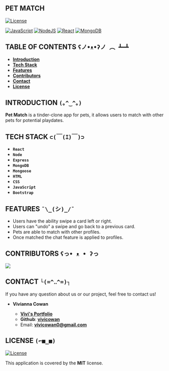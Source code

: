 PET MATCH
----

[![License](https://img.shields.io/github/license/Ileriayo/markdown-badges?style=for-the-badge)](./LICENSE)


[![JavaScript](https://img.shields.io/badge/javascript-%23323330.svg?style=for-the-badge&logo=javascript&logoColor=%23F7DF1E)](https://img.shields.io/badge/javascript-%23323330.svg?style=for-the-badge&logo=javascript&logoColor=%23F7DF1E)
[![NodeJS](https://img.shields.io/badge/node.js-6DA55F?style=for-the-badge&logo=node.js&logoColor=white)](https://img.shields.io/badge/node.js-6DA55F?style=for-the-badge&logo=node.js&logoColor=white)
[![React](https://img.shields.io/badge/react-%2320232a.svg?style=for-the-badge&logo=react&logoColor=%2361DAFB)](https://img.shields.io/badge/react-%2320232a.svg?style=for-the-badge&logo=react&logoColor=%2361DAFB)
[![MongoDB](https://img.shields.io/badge/MongoDB-%234ea94b.svg?style=for-the-badge&logo=mongodb&logoColor=white)](https://img.shields.io/badge/MongoDB-%234ea94b.svg?style=for-the-badge&logo=mongodb&logoColor=white)



TABLE OF CONTENTS   `ʕノ•ᴥ•ʔノ ︵ ┻━┻`
-----------------

- [**Introduction**](#-introduction)
- [**Tech Stack**](#-techstack)
- [**Features**](#-features)
- [**Contributors**](#-contributors)
- [**Contact**](#-contact)
- [**License**](#-license)


INTRODUCTION   `(｡^‿^｡)`
------------

**Pet Match** is a tinder-clone app for pets, it allows users to match with other pets for potential playdates. 


TECH STACK   `⊂(￣(ｴ)￣)⊃`
------------

- **`React`**
- **`Node`**
- **`Express`**
- **`MongoDB`**
- **`Mongoose`**
- **`HTML`**
- **`CSS`**
- **`JavaScript`**
- **`Bootstrap`**


FEATURES   `¯\_(シ)_/¯`
--------
- Users have the ability swipe a card left or right.
- Users can "undo" a swipe and go back to a previous card.
- Pets are able to match with other profiles.
- Once matched the chat feature is applied to profiles. 


CONTRIBUTORS  `ʕっ• ᴥ • ʔっ`
------------

<a href="https://github.com/prnvjn/hackuta22/graphs/contributors">
  <img src="https://contrib.rocks/image?repo=prnvjn/hackuta22" />
</a>


CONTACT   `└(=^‥^=)┐`
-------

If you have any question about us or our project, feel free to contact us!

- **Vivianna Cowan**

  - [**Vivi's Portfolio**](https://vivicowan.github.io/updated-portfolio/)
  - **Github**: [**vivicowan**](https://github.com/vivicowan)
  - Email: **vivicowan0@gmail.com**


LICENSE  `(⌐■_■)`
-------

[![License](https://img.shields.io/github/license/Ileriayo/markdown-badges?style=for-the-badge)](./LICENSE)

This application is covered by the **MIT** license.
